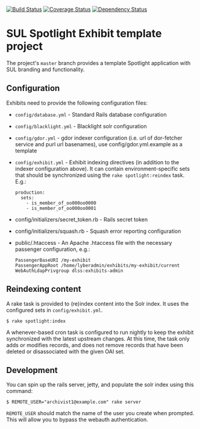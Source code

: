 [![Build Status](https://travis-ci.org/sul-dlss/sul_exhibits_template.svg)](https://travis-ci.org/sul-dlss/sul_exhibits_template) [![Coverage Status](https://coveralls.io/repos/sul-dlss/sul_exhibits_template/badge.svg?branch=master&service=github)](https://coveralls.io/github/sul-dlss/sul_exhibits_template?branch=master) [![Dependency Status](https://gemnasium.com/sul-dlss/sul_exhibits_template.svg)](https://gemnasium.com/sul-dlss/sul_exhibits_template)

# SUL Spotlight Exhibit template project

The project's `master` branch provides a template Spotlight application with SUL branding and functionality.

## Configuration

Exhibits need to provide the following configuration files:

* `config/database.yml` - Standard Rails database configuration
* `config/blacklight.yml` - Blacklight solr configuration
* `config/gdor.yml` - gdor indexer configuration (i.e. url of dor-fetcher service and purl url basenames), use config/gdor.yml.example as a template
* `config/exhibit.yml` - Exhibit indexing directives (in addition to the indexer configuration above). It can contain environment-specific sets that should be synchronized using the `rake spotlight:reindex` task. E.g.:
    ```
    production:
      sets:
        - is_member_of_oo000oo0000
        - is_member_of_oo000oo0001
    ```

* config/initializers/secret_token.rb - Rails secret token
* config/initializers/squash.rb - Squash error reporting configuration
* public/.htaccess - An Apache .htaccess file with the necessary passenger configuration, e.g.:
    ```
    PassengerBaseURI /my-exhibit
    PassengerAppRoot /home/lyberadmin/exhibits/my-exhibit/current
    WebAuthLdapPrivgroup dlss:exhibits-admin
    ```

## Reindexing content

A rake task is provided to (re)index content into the Solr index. It uses the configured sets in `config/exhibit.yml`.

```console
$ rake spotlight:index
```

A whenever-based cron task is configured to run nightly to keep the exhibit synchronized with the latest upstream changes. At this time, the task only adds or modifies records, and does not remove records that have been deleted or disassociated with the given OAI set.

## Development

You can spin up the rails server, jetty, and populate the solr index using this command:

```console
$ REMOTE_USER="archivist1@example.com" rake server
```

`REMOTE_USER` should match the name of the user you create when prompted. This will allow you to bypass the webauth authentication.
